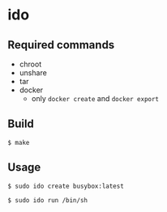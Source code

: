 # ido

## Required commands

* chroot
* unshare
* tar
* docker
  * only `docker create` and `docker export`

## Build

```
$ make
```

## Usage

```
$ sudo ido create busybox:latest
```

```
$ sudo ido run /bin/sh
```
